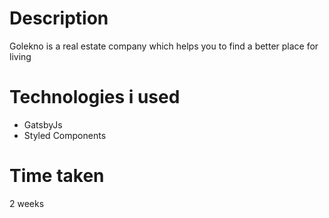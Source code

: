 # Description

Golekno is a real estate company which helps you to find a better place for living

# Technologies i used

- GatsbyJs
- Styled Components

# Time taken

2 weeks
